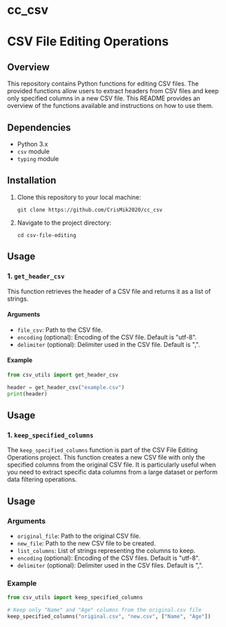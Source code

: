 # cc_csv
# CSV File Editing Operations

## Overview
This repository contains Python functions for editing CSV files. The provided functions allow users to extract headers from CSV files and keep only specified columns in a new CSV file. This README provides an overview of the functions available and instructions on how to use them.

## Dependencies
- Python 3.x
- `csv` module
- `typing` module

## Installation
1. Clone this repository to your local machine:
    ```
    git clone https://github.com/CrisMik2020/cc_csv
    ```
2. Navigate to the project directory:
    ```
    cd csv-file-editing
    ```

## Usage
### 1. `get_header_csv`
This function retrieves the header of a CSV file and returns it as a list of strings.

#### Arguments
- `file_csv`: Path to the CSV file.
- `encoding` (optional): Encoding of the CSV file. Default is "utf-8".
- `delimiter` (optional): Delimiter used in the CSV file. Default is ",".

#### Example
```python
from csv_utils import get_header_csv

header = get_header_csv("example.csv")
print(header)
```

## Usage
### 1. `keep_specified_columns`
The `keep_specified_columns` function is part of the CSV File Editing Operations project. This function creates a new CSV file with only the specified columns from the original CSV file. It is particularly useful when you need to extract specific data columns from a large dataset or perform data filtering operations.

## Usage
### Arguments
- `original_file`: Path to the original CSV file.
- `new_file`: Path to the new CSV file to be created.
- `list_columns`: List of strings representing the columns to keep.
- `encoding` (optional): Encoding of the CSV files. Default is "utf-8".
- `delimiter` (optional): Delimiter used in the CSV files. Default is ",".

### Example
```python
from csv_utils import keep_specified_columns

# Keep only "Name" and "Age" columns from the original.csv file
keep_specified_columns("original.csv", "new.csv", ["Name", "Age"])
```
